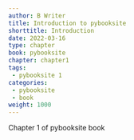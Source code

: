 ```yaml
---
author: B Writer
title: Introduction to pybooksite
shorttitle: Introduction
date: 2022-03-16
type: chapter
book: pybooksite
chapter: chapter1
tags:
 - pybooksite 1
categories:
 - pybooksite
 - book
weight: 1000
---
```


Chapter 1 of pybooksite book
